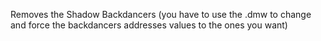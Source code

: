 Removes the Shadow Backdancers (you have to use the .dmw to change and force the backdancers addresses values to the ones you want)
